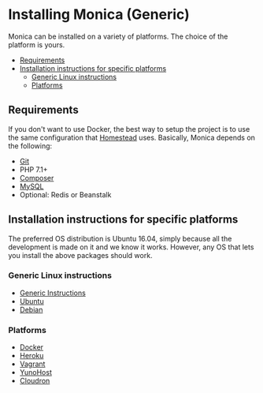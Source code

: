 # Installing Monica (Generic)

Monica can be installed on a variety of platforms. The choice of the platform is yours.

- [Requirements](#requirements)
- [Installation instructions for specific platforms](#installation-instructions-for-specific-platforms)
    - [Generic Linux instructions](#generic-linux-instructions)
    - [Platforms](#platforms)

<a id="markdown-requirements" name="requirements"></a>
## Requirements

If you don't want to use Docker, the best way to setup the project is to use the same configuration that [Homestead](https://laravel.com/docs/homestead) uses. Basically, Monica depends on the following:

* [Git](https://git-scm.com/book/en/v2/Getting-Started-Installing-Git)
* PHP 7.1+
* [Composer](https://getcomposer.org/)
* [MySQL](https://www.mysql.com/)
* Optional: Redis or Beanstalk

<a id="markdown-installation-instructions-for-specific-platforms" name="installation-instructions-for-specific-platforms"></a>
## Installation instructions for specific platforms

The preferred OS distribution is Ubuntu 16.04, simply because all the development is made on it and we know it works. However, any OS that lets you install the above packages should work.

<a id="markdown-generic-linux-instructions" name="generic-linux-instructions"></a>
### Generic Linux instructions
* [Generic Instructions](/docs/installation/generic.md)
* [Ubuntu](/docs/installation/ubuntu.md)
* [Debian](/docs/installation/debian.md)

<a id="markdown-platforms" name="platforms"></a>
### Platforms

* [Docker](/docs/installation/docker.md)
* [Heroku](/docs/installation/heroku.md)
* [Vagrant](/docs/installation/vagrant.md)
* [YunoHost](https://github.com/YunoHost-Apps/monica_ynh)
* [Cloudron](/docs/installation/cloudron.md)
